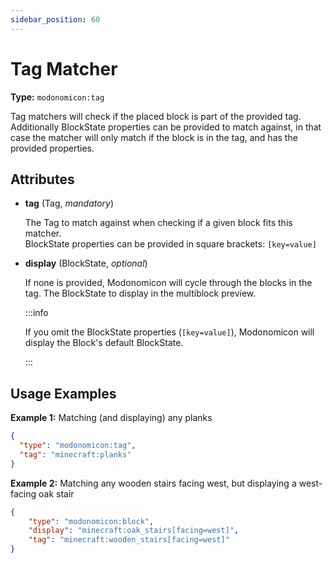 ```yaml
---
sidebar_position: 60
---
```


# Tag Matcher

**Type:** `modonomicon:tag`

Tag matchers will check if the placed block is part of the provided tag. Additionally BlockState properties can be provided to match against, in that case the matcher will only match if the block is in the tag, and has the provided properties.

## Attributes

* **tag** (Tag, _mandatory_)
  
  The Tag to match against when checking if a given block fits this matcher.   
  BlockState properties can be provided in square brackets: `[key=value]`


* **display** (BlockState, _optional_)

  If none is provided, Modonomicon will cycle through the blocks in the tag.
  The BlockState to display in the multiblock preview. 

  :::info

  If you omit the BlockState properties (`[key=value]`), Modonomicon will display the Block's default BlockState.

  :::


## Usage Examples

**Example 1:** Matching (and displaying) any planks

```json
{
  "type": "modonomicon:tag",
  "tag": "minecraft:planks"
}
```

**Example 2:** Matching any wooden stairs facing west, but displaying a west-facing oak stair

```json
{
    "type": "modonomicon:block",
    "display": "minecraft:oak_stairs[facing=west]",
    "tag": "minecraft:wooden_stairs[facing=west]"
}
``` 